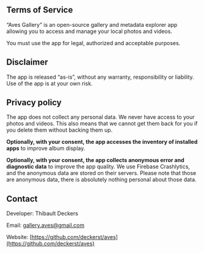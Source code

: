 ## Terms of Service

“Aves Gallery” is an open-source gallery and metadata explorer app allowing you to access and manage your local photos and videos.

You must use the app for legal, authorized and acceptable purposes.

## Disclaimer

The app is released “as-is”, without any warranty, responsibility or liability. Use of the app is at your own risk.

## Privacy policy

The app does not collect any personal data. We never have access to your photos and videos. This also means that we cannot get them back for you if you delete them without backing them up.

__Optionally, with your consent, the app accesses the inventory of installed apps__ to improve album display.

__Optionally, with your consent, the app collects anonymous error and diagnostic data__ to improve the app quality. We use Firebase Crashlytics, and the anonymous data are stored on their servers. Please note that those are anonymous data, there is absolutely nothing personal about those data.

## Contact

Developer: Thibault Deckers

Email: [gallery.aves@gmail.com](mailto:gallery.aves@gmail.com)

Website: [https://github.com/deckerst/aves](https://github.com/deckerst/aves)
